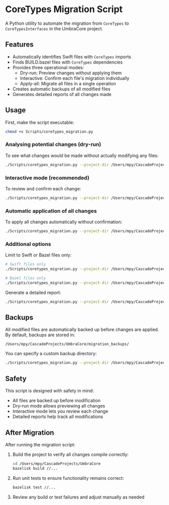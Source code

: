# CoreTypes Migration Script

A Python utility to automate the migration from `CoreTypes` to `CoreTypesInterfaces` in the UmbraCore project.

## Features

- Automatically identifies Swift files with `CoreTypes` imports
- Finds BUILD.bazel files with `CoreTypes` dependencies
- Provides three operational modes:
  - Dry-run: Preview changes without applying them
  - Interactive: Confirm each file's migration individually
  - Apply-all: Migrate all files in a single operation
- Creates automatic backups of all modified files
- Generates detailed reports of all changes made

## Usage

First, make the script executable:

```bash
chmod +x Scripts/coretypes_migration.py
```

### Analysing potential changes (dry-run)

To see what changes would be made without actually modifying any files:

```bash
./Scripts/coretypes_migration.py --project-dir /Users/mpy/CascadeProjects/UmbraCore --dry-run
```

### Interactive mode (recommended)

To review and confirm each change:

```bash
./Scripts/coretypes_migration.py --project-dir /Users/mpy/CascadeProjects/UmbraCore --interactive
```

### Automatic application of all changes

To apply all changes automatically without confirmation:

```bash
./Scripts/coretypes_migration.py --project-dir /Users/mpy/CascadeProjects/UmbraCore --apply-all
```

### Additional options

Limit to Swift or Bazel files only:

```bash
# Swift files only
./Scripts/coretypes_migration.py --project-dir /Users/mpy/CascadeProjects/UmbraCore --interactive --swift-only

# Bazel files only
./Scripts/coretypes_migration.py --project-dir /Users/mpy/CascadeProjects/UmbraCore --interactive --bazel-only
```

Generate a detailed report:

```bash
./Scripts/coretypes_migration.py --project-dir /Users/mpy/CascadeProjects/UmbraCore --dry-run --output-report migration_report.txt
```

## Backups

All modified files are automatically backed up before changes are applied. By default, backups are stored in:

```
/Users/mpy/CascadeProjects/UmbraCore/migration_backups/
```

You can specify a custom backup directory:

```bash
./Scripts/coretypes_migration.py --project-dir /Users/mpy/CascadeProjects/UmbraCore --interactive --backup-dir /path/to/custom/backup
```

## Safety

This script is designed with safety in mind:
- All files are backed up before modification
- Dry-run mode allows previewing all changes
- Interactive mode lets you review each change
- Detailed reports help track all modifications

## After Migration

After running the migration script:

1. Build the project to verify all changes compile correctly:
   ```bash
   cd /Users/mpy/CascadeProjects/UmbraCore
   bazelisk build //...
   ```

2. Run unit tests to ensure functionality remains correct:
   ```bash
   bazelisk test //...
   ```

3. Review any build or test failures and adjust manually as needed
